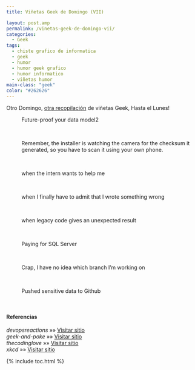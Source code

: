 ```yaml
---
title: Viñetas Geek de Domingo (VII)

layout: post.amp
permalink: /vinetas-geek-de-domingo-vii/
categories:
  - Geek
tags:
  - chiste grafico de informatica
  - geek
  - humor
  - humor geek grafico
  - humor informatico
  - viñetas humor
main-class: "geek"
color: "#262626"
---
```

Otro Domingo, [otra recopilación][1] de viñetas Geek, Hasta el Lunes!  

<!--ad-->
<div id="gallery-7" class="gallery galleryid-1792 gallery-columns-1 gallery-size-thumbnail">
<dl class="gallery-item">
<dt class="gallery-icon landscape">
<a href="/assets/img/2013/07/Future-proof-your-data-model2.png"><amp-img on="tap:lightbox1" role="button" tabindex="0" layout="responsive" src="/assets/img/2013/07/Future-proof-your-data-model2-150x150.png" class="attachment-thumbnail" alt="Future-proof your data model2" aria-describedby="gallery-7-1800" width="150px" height="150px" /></a>
</dt>
<dd class="wp-caption-text gallery-caption" id="gallery-7-1800">
      Future-proof your data model2
    </dd>
</dl>
<br style="clear: both" />
<dl class="gallery-item">
<dt class="gallery-icon portrait">
<a href="/assets/img/2013/07/QR-Code.png"><amp-img on="tap:lightbox1" role="button" tabindex="0" layout="responsive" src="/assets/img/2013/07/QR-Code-150x150.png" class="attachment-thumbnail" alt="QR Code" aria-describedby="gallery-7-1793" width="150px" height="150px" /></a>
</dt>
<dd class="wp-caption-text gallery-caption" id="gallery-7-1793">
      Remember, the installer is watching the camera for the checksum it generated, so you have to scan it using your own phone.
    </dd>
</dl>
<br style="clear: both" />
<dl class="gallery-item">
<dt class="gallery-icon landscape">
<a href="/assets/img/2013/07/when-the-intern-wants-to-help-me.gif"><amp-img on="tap:lightbox1" role="button" tabindex="0" layout="responsive" src="/assets/img/2013/07/when-the-intern-wants-to-help-me-150x150.gif" class="attachment-thumbnail" alt="when the intern wants to help me" aria-describedby="gallery-7-1794" width="150px" height="150px" /></a>
</dt>
<dd class="wp-caption-text gallery-caption" id="gallery-7-1794">
      when the intern wants to help me
    </dd>
</dl>
<br style="clear: both" />
<dl class="gallery-item">
<dt class="gallery-icon landscape">
<a href="/assets/img/2013/07/when-I-finally-have-to-admit-that-I-wrote-something-wrong.gif"><amp-img on="tap:lightbox1" role="button" tabindex="0" layout="responsive" src="/assets/img/2013/07/when-I-finally-have-to-admit-that-I-wrote-something-wrong-150x150.gif" class="attachment-thumbnail" alt="when I finally have to admit that I wrote something wrong" aria-describedby="gallery-7-1795" width="150px" height="150px" /></a>
</dt>
<dd class="wp-caption-text gallery-caption" id="gallery-7-1795">
      when I finally have to admit that I wrote something wrong
    </dd>
</dl>
<br style="clear: both" />
<dl class="gallery-item">
<dt class="gallery-icon landscape">
<a href="/assets/img/2013/07/when-legacy-code-gives-an-unexpected-result.gif"><amp-img on="tap:lightbox1" role="button" tabindex="0" layout="responsive" src="/assets/img/2013/07/when-legacy-code-gives-an-unexpected-result-150x150.gif" class="attachment-thumbnail" alt="when legacy code gives an unexpected result" aria-describedby="gallery-7-1796" width="150px" height="150px" /></a>
</dt>
<dd class="wp-caption-text gallery-caption" id="gallery-7-1796">
      when legacy code gives an unexpected result
    </dd>
</dl>
<br style="clear: both" />
<dl class="gallery-item">
<dt class="gallery-icon landscape">
<a href="/assets/img/2013/07/Paying-for-SQL-Server.gif"><amp-img on="tap:lightbox1" role="button" tabindex="0" layout="responsive" src="/assets/img/2013/07/Paying-for-SQL-Server-150x150.gif" class="attachment-thumbnail" alt="Paying for SQL Server" aria-describedby="gallery-7-1797" width="150px" height="150px" /></a>
</dt>
<dd class="wp-caption-text gallery-caption" id="gallery-7-1797">
      Paying for SQL Server
    </dd>
</dl>
<br style="clear: both" />
<dl class="gallery-item">
<dt class="gallery-icon landscape">
<a href="/assets/img/2013/07/Crap-I-have-no-idea-which-branch-Im-working-on.gif"><amp-img on="tap:lightbox1" role="button" tabindex="0" layout="responsive" src="/assets/img/2013/07/Crap-I-have-no-idea-which-branch-Im-working-on-150x150.gif" class="attachment-thumbnail" alt="Crap, I have no idea which branch I'm working on" aria-describedby="gallery-7-1798" width="150px" height="150px" /></a>
</dt>
<dd class="wp-caption-text gallery-caption" id="gallery-7-1798">
      Crap, I have no idea which branch I&#8217;m working on
    </dd>
</dl>
<br style="clear: both" />
<dl class="gallery-item">
<dt class="gallery-icon landscape">
<a href="/assets/img/2013/07/Pushed-sensitive-data-to-Github.gif"><amp-img on="tap:lightbox1" role="button" tabindex="0" layout="responsive" src="/assets/img/2013/07/Pushed-sensitive-data-to-Github-150x150.gif" class="attachment-thumbnail" alt="Pushed sensitive data to Github" aria-describedby="gallery-7-1799" width="150px" height="150px" /></a>
</dt>
<dd class="wp-caption-text gallery-caption" id="gallery-7-1799">
      Pushed sensitive data to Github
    </dd>
</dl>
<br style="clear: both" />
</div>

#### Referencias

*devopsreactions* »» <a href="http://devopsreactions.tumblr.com/" target="_blank">Visitar sitio</a>  
*geek-and-poke* »» <a href="http://geek-and-poke.com/" target="_blank">Visitar sitio</a>  
*thecodinglove* »» <a href="http://thecodinglove.com" target="_blank">Visitar sitio</a>  
*xkcd* »» <a href="http://xkcd.com" target="_blank">Visitar sitio</a>



 [1]: https://elbauldelprogramador.com/ "Viñetas Geek de Domingo"

{% include toc.html %}
